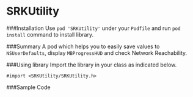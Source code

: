 # SRKUtility

###Installation
Use `pod 'SRKUtility'` under your `Podfile` and run `pod install` command to install library.

###Summary
A pod which helps you to easily save values to `NSUserDefaults`, display `MBProgressHUD` and check Network Reachability.

###Using library
Import the library in your class as indicated below.

    #import <SRKUtility/SRKUtility.h>

###Sample Code

